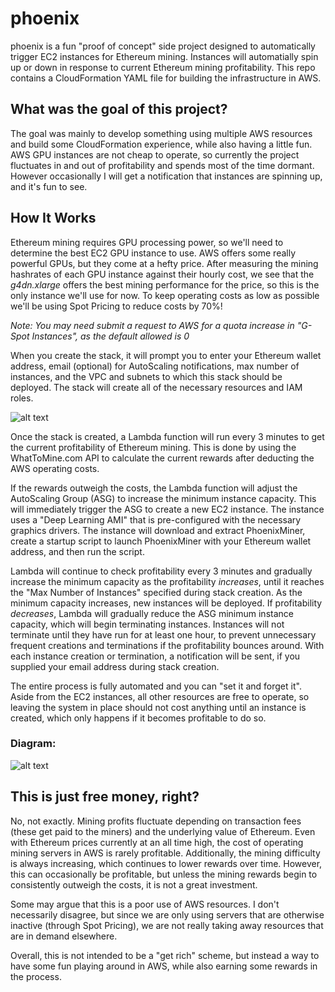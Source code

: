 # phoenix

phoenix is a fun "proof of concept" side project designed to automatically trigger EC2 instances for Ethereum mining. Instances will automatially spin up or down in response to current Ethereum mining profitability. This repo contains a CloudFormation YAML file for building the infrastructure in AWS.

## What was the goal of this project?

The goal was mainly to develop something using multiple AWS resources and build some CloudFormation experience, while also having a little fun. AWS GPU instances are not cheap to operate, so currently the project fluctuates in and out of profitability and spends most of the time dormant. However occasionally I will get a notification that instances are spinning up, and it's fun to see.

## How It Works

Ethereum mining requires GPU processing power, so we'll need to determine the best EC2 GPU instance to use. AWS offers some really powerful GPUs, but they come at a hefty price. After measuring the mining hashrates of each GPU instance against their hourly cost, we see that the *g4dn.xlarge* offers the best mining performance for the price, so this is the only instance we'll use for now. To keep operating costs as low as possible we'll be using Spot Pricing to reduce costs by 70%!

*Note: You may need submit a request to AWS for a quota increase in "G-Spot Instances", as the default allowed is 0*

When you create the stack, it will prompt you to enter your Ethereum wallet address, email (optional) for AutoScaling notifications, max number of instances, and the VPC and subnets to which this stack should be deployed. The stack will create all of the necessary resources and IAM roles.

![alt text](https://benwaddell.s3.amazonaws.com/github/phoenix/stackdetails.png)

Once the stack is created, a Lambda function will run every 3 minutes to get the current profitability of Ethereum mining. This is done by using the WhatToMine.com API to calculate the current rewards after deducting the AWS operating costs.

If the rewards outweigh the costs, the Lambda function will adjust the AutoScaling Group (ASG) to increase the minimum instance capacity. This will immediately trigger the ASG to create a new EC2 instance. The instance uses a "Deep Learning AMI" that is pre-configured with the necessary graphics drivers. The instance will download and extract PhoenixMiner, create a startup script to launch PhoenixMiner with your Ethereum wallet address, and then run the script.

Lambda will continue to check profitability every 3 minutes and gradually increase the minimum capacity as the profitability *increases*, until it reaches the "Max Number of Instances" specified during stack creation. As the minimum capacity increases, new instances will be deployed. If profitability *decreases*, Lambda will gradually reduce the ASG minimum instance capacity, which will begin terminating instances. Instances will not terminate until they have run for at least one hour, to prevent unnecessary frequent creations and terminations if the profitability bounces around. With each instance creation or termination, a notification will be sent, if you supplied your email address during stack creation.

The entire process is fully automated and you can "set it and forget it". Aside from the EC2 instances, all other resources are free to operate, so leaving the system in place should not cost anything until an instance is created, which only happens if it becomes profitable to do so.


### Diagram:
![alt text](https://benwaddell.s3.amazonaws.com/github/phoenix/phoenixtemplate.png)

## This is just free money, right?

No, not exactly. Mining profits fluctuate depending on transaction fees (these get paid to the miners) and the underlying value of Ethereum. Even with Ethereum prices currently at an all time high, the cost of operating mining servers in AWS is rarely profitable. Additionally, the mining difficulty is always increasing, which continues to lower rewards over time. However, this can occasionally be profitable, but unless the mining rewards begin to consistently outweigh the costs, it is not a great investment.

Some may argue that this is a poor use of AWS resources. I don't necessarily disagree, but since we are only using servers that are otherwise inactive (through Spot Pricing), we are not really taking away resources that are in demand elsewhere.

Overall, this is not intended to be a "get rich" scheme, but instead a way to have some fun playing around in AWS, while also earning some rewards in the process.





